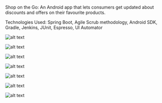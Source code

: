 Shop on the Go: An Android app that lets consumers get updated about discounts and offers on their favourite products.

Technologies Used: Spring Boot, Agile Scrub methodology, Android SDK, Gradle, Jenkins, JUnit, Espresso, UI Automator

![alt text](https://github.com/R3713X/Shop-On-The-Go/blob/2cdc48f730979b7c43ea037255ccdab0d7fae31c/Demo%20Photos/login.PNG)

![alt text](https://github.com/R3713X/Shop-On-The-Go/blob/2cdc48f730979b7c43ea037255ccdab0d7fae31c/Demo%20Photos/map%20screen.PNG)

![alt text](https://github.com/R3713X/Shop-On-The-Go/blob/2cdc48f730979b7c43ea037255ccdab0d7fae31c/Demo%20Photos/profile%20and%20selections%20side%20drawwer.PNG)

![alt text](https://github.com/R3713X/Shop-On-The-Go/blob/2cdc48f730979b7c43ea037255ccdab0d7fae31c/Demo%20Photos/choose%20the%20type%20of%20products%20you%20want%20to%20find%20screen.PNG)

![alt text](https://github.com/R3713X/Shop-On-The-Go/blob/2cdc48f730979b7c43ea037255ccdab0d7fae31c/Demo%20Photos/adding%20shop%20address%20screen.PNG)

![alt text](https://github.com/R3713X/Shop-On-The-Go/blob/2cdc48f730979b7c43ea037255ccdab0d7fae31c/Demo%20Photos/adding%20shop%20screen.PNG)

![alt text](https://github.com/R3713X/Shop-On-The-Go/blob/2cdc48f730979b7c43ea037255ccdab0d7fae31c/Demo%20Photos/register%20screen.PNG)

